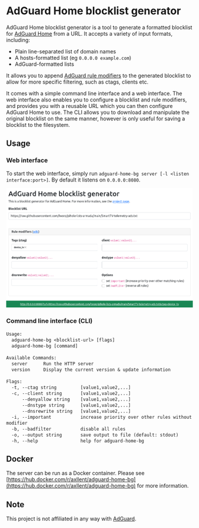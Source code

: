 AdGuard Home blocklist generator
===

AdGuard Home blocklist generator is a tool to generate a formatted blocklist for [AdGuard Home](https://github.com/AdguardTeam/AdGuardHome) from a URL. It accepts a variety of input formats, including:

- Plain line-separated list of domain names
- A hosts-formatted list (eg `0.0.0.0 example.com`)
- AdGuard-formatted lists

It allows you to append [AdGuard rule modifiers](https://github.com/AdguardTeam/AdGuardHome/wiki/Hosts-Blocklists#modifiers) to the generated blocklist to allow for more specific filtering, such as ctags, clients etc.

It comes with a simple command line interface and a web interface. The web interface also enables you to configure a blocklist and rule modifiers, and provides you with a reusable URL which you can then configure AdGuard Home to use. The CLI allows you to download and manipulate the original blocklist on the same manner, however is only useful for saving a blocklist to the filesystem.


## Usage

### Web interface

To start the web interface, simply run `adguard-home-bg server [-l <listen interface:port>]`. By default it listens on `0.0.0.0:8080`.

![AdGuard Home blocklist generator](screenshot.png "a title")


### Command line interface (CLI)

```
Usage:
  adguard-home-bg <blocklist-url> [flags]
  adguard-home-bg [command]

Available Commands:
  server      Run the HTTP server
  version     Display the current version & update information

Flags:
  -t, --ctag string         [value1,value2,...]
  -c, --client string       [value1,value2,...]
      --denyallow string    [value1,value2,...]
      --dnstype string      [value1,value2,...]
      --dnsrewrite string   [value1,value2,...]
  -i, --important           increase priority over other rules without modifier
  -b, --badfilter           disable all rules
  -o, --output string       save output to file (default: stdout)
  -h, --help                help for adguard-home-bg
```

## Docker

The server can be run as a Docker container. Please see [https://hub.docker.com/r/axllent/adguard-home-bg](https://hub.docker.com/r/axllent/adguard-home-bg) for more information.


## Note

This project is not affiliated in any way with [AdGuard](https://adguard.com/). 
